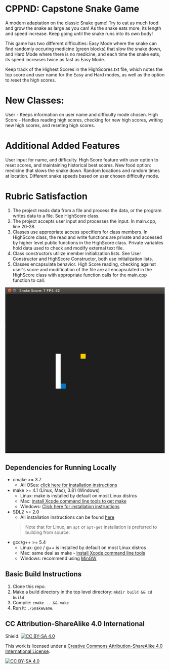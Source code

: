 # CPPND: Capstone Snake Game
A modern adaptation on the classic Snake game!  Try to eat as much food and grow the snake as large as you can!  As the snake eats more, its length and speed increase.  Keep going until the snake runs into its own body!

This game has two different difficulties: Easy Mode where the snake can find randomly occuring medicine (green blocks) that slow the snake down, and Hard Mode where there is no medicine, and each time the snake eats, its speed increases twice as fast as Easy Mode.

Keep track of the Highest Scores in the HighScores.txt file, which notes the top score and user name for the Easy and Hard modes, as well as the option to reset the high scores.

# New Classes: 
User - Keeps information on user name and difficulty mode chosen.
High Score - Handles reading high scores, checking for new high scores, writing new high scores, and reseting high scores.

# Additional Added Features
User input for name, and difficulty.
High Score feature with user option to reset scores, and maintaining historical best scores.
New food option: medicine that slows the snake down.  Random locations and random times at location.
Different snake speeds based on user chosen difficulty mode.

# Rubric Satisfaction
1. The project reads data from a file and process the data, or the program writes data to a file.  See HighScore class.
2. The project accepts user input and processes the input.  In main.cpp, line 20-28.
3. Classes use appropriate access specifiers for class members.  In HighScore class, the read and write functions are private and accessed by higher level public functions in the HighScore class.  Private variables hold data used to check and modify external text file.
4. Class constructors utilize member initialization lists.  See User Constructor and HighScore Constructor, both use initialization lists.
5. Classes encapsulate behavior.  High Score reading, checking against user's score and modification of the file are all encapsulated in the HighScore class with appropriate function calls for the main.cpp function to call.

<img src="snake_game.gif"/>


## Dependencies for Running Locally
* cmake >= 3.7
  * All OSes: [click here for installation instructions](https://cmake.org/install/)
* make >= 4.1 (Linux, Mac), 3.81 (Windows)
  * Linux: make is installed by default on most Linux distros
  * Mac: [install Xcode command line tools to get make](https://developer.apple.com/xcode/features/)
  * Windows: [Click here for installation instructions](http://gnuwin32.sourceforge.net/packages/make.htm)
* SDL2 >= 2.0
  * All installation instructions can be found [here](https://wiki.libsdl.org/Installation)
  >Note that for Linux, an `apt` or `apt-get` installation is preferred to building from source. 
* gcc/g++ >= 5.4
  * Linux: gcc / g++ is installed by default on most Linux distros
  * Mac: same deal as make - [install Xcode command line tools](https://developer.apple.com/xcode/features/)
  * Windows: recommend using [MinGW](http://www.mingw.org/)

## Basic Build Instructions

1. Clone this repo.
2. Make a build directory in the top level directory: `mkdir build && cd build`
3. Compile: `cmake .. && make`
4. Run it: `./SnakeGame`.


## CC Attribution-ShareAlike 4.0 International


Shield: [![CC BY-SA 4.0][cc-by-sa-shield]][cc-by-sa]

This work is licensed under a
[Creative Commons Attribution-ShareAlike 4.0 International License][cc-by-sa].

[![CC BY-SA 4.0][cc-by-sa-image]][cc-by-sa]

[cc-by-sa]: http://creativecommons.org/licenses/by-sa/4.0/
[cc-by-sa-image]: https://licensebuttons.net/l/by-sa/4.0/88x31.png
[cc-by-sa-shield]: https://img.shields.io/badge/License-CC%20BY--SA%204.0-lightgrey.svg
